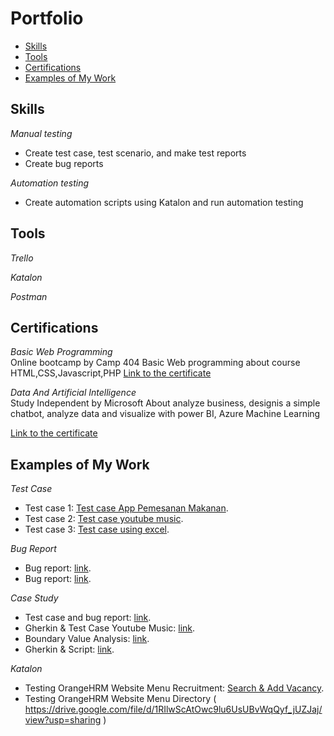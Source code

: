 # Portfolio
- [Skills](#skills)
- [Tools](#tools)
- [Certifications](#certifications)
- [Examples of My Work](#examples-of-my-work)

## Skills

_Manual testing_
  * Create test case, test scenario, and make test reports
  * Create bug reports

_Automation testing_
  * Create automation scripts using Katalon and run automation testing

## Tools

_Trello_
  
_Katalon_

_Postman_

## Certifications

_Basic Web Programming_   
Online bootcamp by Camp 404 
Basic Web programming  about course HTML,CSS,Javascript,PHP
[Link to the certificate](https://drive.google.com/file/d/1IcwtVyg5Q-C4wtDG5C-lRPussetpQkpo/view?usp=drive_link)

_Data And Artificial Intelligence_  
Study Independent by Microsoft 
About analyze business, designis a simple chatbot, analyze data and visualize with power BI, Azure Machine Learning

[Link to the certificate](https://drive.google.com/drive/search?q=sertif)


## Examples of My Work
_Test Case_  
  * Test case 1: [Test case App Pemesanan Makanan](https://docs.google.com/spreadsheets/d/1-Kcwis4jOlMEnNOnXaNM8cbVpCZVEhT-RrF0b-ngN2E/edit#gid=698960509).
  * Test case 2: [Test case youtube music](https://docs.google.com/spreadsheets/d/1RjL37-jqs-M-mfrMAKLggqgP1bwrWGUh/edit#gid=1622460097).
  * Test case 3: [Test case using excel](https://docs.google.com/spreadsheets/d/1g5XJ2nK6s_hgryYgKAHlCO42Q0Ey1SzoKAkKKMTYXvo/edit?usp=sharing).


_Bug Report_
  * Bug report: [link](https://docs.google.com/document/d/12MZ2Ta89NYDdGeEf-QyniEw7RsppDCvVlIab_bZijQY/edit?usp=sharing).
  * Bug report: [link](https://docs.google.com/document/d/1-m0cJ2J5iIt-T4SlHaT6FOJwFGDu7XP10v3p3ycJ_e8/edit?usp=sharing).
    

_Case Study_  
  * Test case and bug report: [link](https://drive.google.com/file/d/18KoqVH-dMZFcHRPHPAQCIU_iDqFAZP3n/view?usp=share_link).
  * Gherkin & Test Case Youtube Music: [link](https://docs.google.com/spreadsheets/d/12Lg7lQsuaAFg1ij1kZSog8-MPO7w254DeEEa6BSf0d4/edit#gid=609959482).
  * Boundary Value Analysis: [link](https://docs.google.com/spreadsheets/d/1KXP45HEbGQqKLvUnroI1_uhQM90Su5609ObYUzaTrPg/edit?usp=sharing).
  * Gherkin & Script: [link](https://docs.google.com/document/d/1HBQs6ZVG8XtsaeTowp7mClh3_4iS68eIKItzh4idX44/edit?usp=sharing).
  

_Katalon_
 * Testing OrangeHRM Website Menu Recruitment: [Search & Add Vacancy](https://drive.google.com/file/d/1hyuNgSG09PK1dQcaddKeuKcjQk97eNwo/view?usp=sharing).
 * Testing OrangeHRM Website Menu Directory ( https://drive.google.com/file/d/1RIlwScAtOwc9lu6UsUBvWqQyf_jUZJaj/view?usp=sharing )

